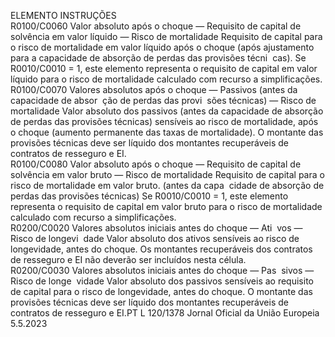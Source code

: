 
ELEMENTO  INSTRUÇÕES  
R0100/C0060  Valor absoluto após o 
choque — Requisito de 
capital de solvência em 
valor líquido — Risco de 
mortalidade  Requisito de capital para o risco de mortalidade em valor líquido após o choque 
(após ajustamento para a capacidade de absorção de perdas das provisões técni ­
cas). 
Se R0010/C0010 = 1, este elemento representa o requisito de capital em valor 
líquido para o risco de mortalidade calculado com recurso a simplificações.  
R0100/C0070  Valores absolutos após o 
choque — Passivos (antes 
da capacidade de absor ­
ção de perdas das provi ­
sões técnicas) — Risco de 
mortalidade  Valor absoluto dos passivos (antes da capacidade de absorção de perdas das 
provisões técnicas) sensíveis ao risco de mortalidade, após o choque (aumento 
permanente das taxas de mortalidade). 
O montante das provisões técnicas deve ser líquido dos montantes recuperáveis de 
contratos de resseguro e EI.  
R0100/C0080  Valor absoluto após o 
choque — Requisito de 
capital de solvência em 
valor bruto — Risco de 
mortalidade  Requisito de capital para o risco de mortalidade em valor bruto. (antes da capa ­
cidade de absorção de perdas das provisões técnicas) 
Se R0010/C0010 = 1, este elemento representa o requisito de capital em valor 
bruto para o risco de mortalidade calculado com recurso a simplificações.  
R0200/C0020  Valores absolutos iniciais 
antes do choque — Ati ­
vos — Risco de longevi ­
dade  Valor absoluto dos ativos sensíveis ao risco de longevidade, antes do choque. 
Os montantes recuperáveis dos contratos de resseguro e EI não deverão ser 
incluídos nesta célula.  
R0200/C0030  Valores absolutos iniciais 
antes do choque — Pas ­
sivos — Risco de longe ­
vidade  Valor absoluto dos passivos sensíveis ao requisito de capital para o risco de 
longevidade, antes do choque. 
O montante das provisões técnicas deve ser líquido dos montantes recuperáveis de 
contratos de resseguro e EI.PT  L 120/1378 Jornal Oficial da União Europeia 5.5.2023